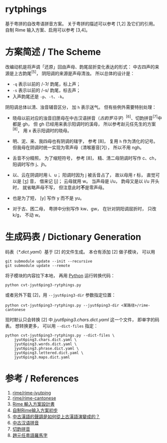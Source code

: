 # rytphings

基于粤拼的自改粤语拼音方案。
关于粤拼的描述可以参考 [1,2] 及它们的引用。
自制 Rime 输入方案、启用可以参考 [3,4]。

# 方案简述 / The Scheme

改编动机是将声调「还原」回由声母、韵尾屈折变化表达的形式：
中古四声的来源是上古韵尾<sup>[5]</sup>，
阴阳调的来源是声母清浊。
所以总体的设计是：

- `-q` 表示以前的 /-ʔ/ 韵尾，标上声；
- `-s` 表示以前的 /-s/ 韵尾，标去声；
- 入声韵尾还是 `-p`、`-t`、`-k`。

阴阳调总体以清、浊音辅音区分，
加 `h` 表示送气。
但有些例外需要特别处理：

- 晓母以前对应的浊音旧匣母在中古汉语拼音（*古韵罗马字*）<sup>[6]</sup>、切韵拼音<sup>[7]</sup>中都是 gh，
但 gh 已经用来表示阳调时的溪母，
所以参考赵元任先生的方案<sup>[8]</sup>，
用 x 表示阳调时的晓母。

- 明、泥、来、我四母也有阴调的辖字，
参考 [8]，
复用 `h` 作为清化的记号。
但我母在阴调时统一实现为零声母（清喉塞音[ʔ]），
所以不用 ngh。

- 舌音不分精照，
为了缩短符号，
参考 [8]，
精、清二母阴调时写作 c、ch，
阳调时写作 j、jh。

- 以、云在阴调时用 i、u；
阳调时因为 j 被舌音占了，
故以母用 r 标，
直觉可以是 [ʒ] 音，
借来记 [j]；
云母就用 w。
当声母是 i/u，
韵母又是以 i/u 开头时，
就省略声母不写，
但注意此时**不**是零声母。

- 也是为了短，
[y] 写作 y 而不是 yu。

- 对于古、困二母，
粤拼中分别写作 kw、gw，
在针对阴阳调屈折时，
只改 k/g，
不动 w。

# 生成码表 / Dictionary Generation

码表（*\*.dict.yaml*）基于 [2] 的文件生成。
本仓有添加 [2] 做子模块，
可以用

```shell
git submodule update --init --recursive
git submodule update --remote
```

将子模块的内容拉下本地，
再用 [Python](https://www.python.org/) 运行转换代码：

```shell
python cvt-jyut6ping3-rytphings.py
```

或者另外下载 [2]，用 `--jyut6ping3-dir` 参数指定位置：

```shell
python cvt-jyut6ping3-rytphings.py --jyut6ping3-dir <某路径>/rime-cantonese
```

现时默认只会转换 [2] 中 *jyut6ping3.chars.dict.yaml* 这一个文件，
即单字的码表。
想转换更多，
可以用 `--dict-files` 指定：

```shell
python cvt-jyut6ping3-rytphings.py --dict-files \
    jyut6ping3.chars.dict.yaml \
    jyut6ping3.words.dict.yaml \
    jyut6ping3.phrase.dict.yaml \
    jyut6ping3.lettered.dict.yaml \
    jyut6ping3.maps.dict.yaml
```

# 参考 / References

1. [rime/rime-jyutping](https://github.com/rime/rime-jyutping)
2. [rime/rime-cantonese](https://github.com/rime/rime-cantonese)
3. [Rime 輸入方案設計書](https://github.com/rime/home/wiki/RimeWithSchemata)
4. [自制Rime输入方案初步](https://zhuanlan.zhihu.com/p/576244701)
5. [中古漢語的聲調是如何從上古漢語演變成的？](https://www.zhihu.com/question/319038478/answer/1375097629)
6. [中古汉语拼音](https://zh.wikipedia.org/wiki/Wikipedia:%E4%B8%AD%E5%8F%A4%E6%BC%A2%E8%AA%9E%E6%8B%BC%E9%9F%B3)
7. [切韵拼音](https://zhuanlan.zhihu.com/p/478751152)
8. [趙元任粵語羅馬字](https://zh-yue.wikipedia.org/wiki/%E8%B6%99%E5%85%83%E4%BB%BB%E7%B2%B5%E8%AA%9E%E7%BE%85%E9%A6%AC%E5%AD%97)
